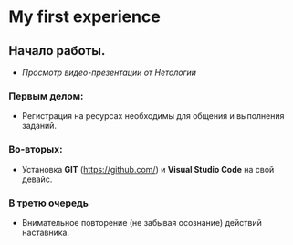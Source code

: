 # **My first experience**

## Начало работы.
* *Просмотр видео-презентации от Нетологии*
### Первым делом:
* Регистрация на ресурсах необходимы для общения и выполнения заданий.
### Во-вторых:
* Установка **GIT** (https://github.com/) и **Visual Studio Code** на свой девайс.
### В третю очередь
* Внимательное повторение (не забывая осознание) действий наставника.